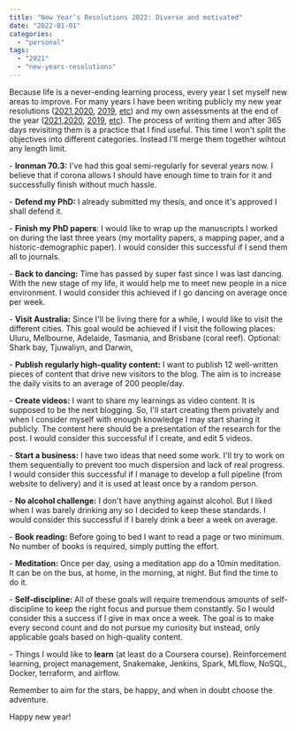 ```yaml
---
title: "New Year’s Resolutions 2022: Diverse and motivated"
date: "2022-01-01"
categories: 
  - "personal"
tags: 
  - "2021"
  - "new-years-resolutions"
---
```


Because life is a never-ending learning process, every year I set myself new areas to improve. For many years I have been writing publicly my new year resolutions ([2021](https://rocreguant.com/new-years-resolutions-2021-building-a-healthy-lifestyle/1887/),[2020](https://rocreguant.com/new-years-resolutions-2020-focusing-on-the-right-habits/1610/), [2019](https://rocreguant.com/resoluciones/1384/), [etc](https://rocreguant.com/?s=propositos+ano+nuevo)) and my own assessments at the end of the year ([2021](https://rocreguant.com/2021-resolutions-revised-phd-done-nothing-else-though/2109/),[2020](http://rocreguant.com/2020-resolutions-revised-incredible-plot-twist-and-the-new-normal/1891/), [2019](https://rocreguant.com/2019-resolutions-revised/1619/), [etc](https://rocreguant.com/?s=revision+propositos+ano+nuevo)). The process of writing them and after 365 days revisiting them is a practice that I find useful. This time I won't split the objectives into different categories. Instead I'll merge them together wihtout any length limit.

\- **Ironman 70.3:** I've had this goal semi-regularly for several years now. I believe that if corona allows I should have enough time to train for it and successfully finish without much hassle.

\- **Defend my PhD:** I already submitted my thesis, and once it's approved I shall defend it.

\- **Finish my PhD papers**: I would like to wrap up the manuscripts I worked on during the last three years (my mortality papers, a mapping paper, and a historic-demographic paper). I would consider this successful if I send them all to journals.

\- **Back to dancing:** Time has passed by super fast since I was last dancing. With the new stage of my life, it would help me to meet new people in a nice environment. I would consider this achieved if I go dancing on average once per week.

\- **Visit Australia:** Since I'll be living there for a while, I would like to visit the different cities. This goal would be achieved if I visit the following places: Uluru, Melbourne, Adelaide, Tasmania, and Brisbane (coral reef). Optional: Shark bay, Tjuwaliyn, and Darwin,

\- **Publish regularly high-quality content:** I want to publish 12 well-written pieces of content that drive new visitors to the blog. The aim is to increase the daily visits to an average of 200 people/day.

\- **Create videos:** I want to share my learnings as video content. It is supposed to be the next blogging. So, I'll start creating them privately and when I consider myself with enough knowledge I may start sharing it publicly. The content here should be a presentation of the research for the post. I would consider this successful if I create, and edit 5 videos.

\- **Start a business:** I have two ideas that need some work. I'll try to work on them sequentially to prevent too much dispersion and lack of real progress. I would consider this successful if I manage to develop a full pipeline (from website to delivery) and it is used at least once by a random person.

\- **No alcohol challenge:** I don't have anything against alcohol. But I liked when I was barely drinking any so I decided to keep these standards. I would consider this successful if I barely drink a beer a week on average.

\- **Book reading:** Before going to bed I want to read a page or two minimum. No number of books is required, simply putting the effort.

\- **Meditation:** Once per day, using a meditation app do a 10min meditation. It can be on the bus, at home, in the morning, at night. But find the time to do it.

\- **Self-discipline:** All of these goals will require tremendous amounts of self-discipline to keep the right focus and pursue them constantly. So I would consider this a success if I give in max once a week. The goal is to make every second count and do not pursue my curiosity but instead, only applicable goals based on high-quality content.

\- Things I would like to **learn** (at least do a Coursera course). Reinforcement learning, project management, Snakemake, Jenkins, Spark, MLflow, NoSQL, Docker, terraform, and airflow.

Remember to aim for the stars, be happy, and when in doubt choose the adventure.

Happy new year!
